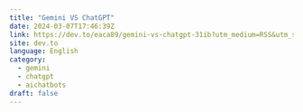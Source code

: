 ```yaml
---
title: "Gemini VS ChatGPT"
date: 2024-03-07T17:46:39Z
link: https://dev.to/eaca89/gemini-vs-chatgpt-31ib?utm_medium=RSS&utm_source=news.12bit.vn
site: dev.to
language: English
category:
  - gemini
  - chatgpt
  - aichatbots
draft: false
---
```

